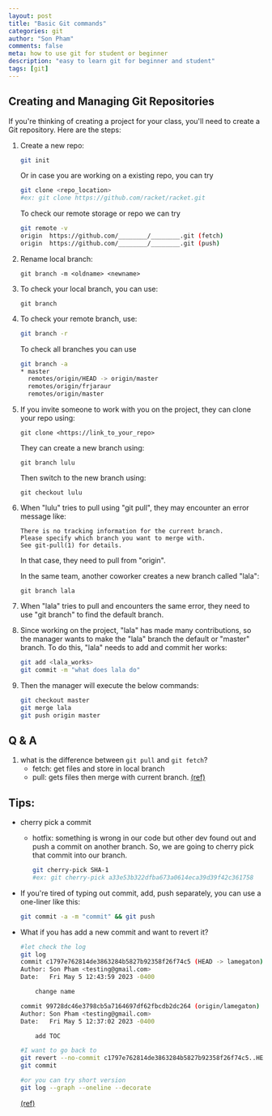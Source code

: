 ```yaml
---
layout: post
title: "Basic Git commands"
categories: git
author: "Son Pham"
comments: false
meta: how to use git for student or beginner
description: "easy to learn git for beginner and student"
tags: [git]
---
```


## Creating and Managing Git Repositories

If you're thinking of creating a project for your class, you'll need to create a Git repository. Here are the steps:

1. Create a new repo:
    ```bash
    git init
    ```
    Or in case you are working on a existing repo, you can try
    ```bash
    git clone <repo_location>
    #ex: git clone https://github.com/racket/racket.git
    ```

    To check our remote storage or repo we can try
    ```bash
    git remote -v
    origin  https://github.com/________/________.git (fetch)
    origin  https://github.com/________/________.git (push)
    ```

2. Rename local branch:
    ```
    git branch -m <oldname> <newname>
    ```

3. To check your local branch, you can use:
    ```
    git branch
    ```

4. To check your remote branch, use:
    ```bash
    git branch -r
    ```

    To check all branches you can use
      ```bash
      git branch -a
      * master
        remotes/origin/HEAD -> origin/master
        remotes/origin/frjaraur
        remotes/origin/master
      ```

5. If you invite someone to work with you on the project, they can clone your repo using:
    ```
    git clone <https://link_to_your_repo>
    ```

    They can create a new branch using:
    ```
    git branch lulu
    ```

    Then switch to the new branch using:
    ```
    git checkout lulu
    ```

6. When "lulu" tries to pull using "git pull", they may encounter an error message like:
    ```
    There is no tracking information for the current branch.
    Please specify which branch you want to merge with.
    See git-pull(1) for details.
    ```
    In that case, they need to pull from "origin".

    In the same team, another coworker creates a new branch called "lala":
    ```
    git branch lala
    ```

7. When "lala" tries to pull and encounters the same error, they need to use "git branch" to find the default branch.

8. Since working on the project, "lala" has made many contributions, so the manager wants to make the "lala" branch the default or "master" branch. To do this, "lala" needs to add and commit her works:
    ```bash
    git add <lala_works>
    git commit -m "what does lala do"
    ```

9. Then the manager will execute the below commands:
    ```bash
    git checkout master
    git merge lala
    git push origin master
    ```

## Q & A
1. what is the difference between `git pull` and `git fetch`?
    - fetch: get files and store in local branch
    - pull: gets files then merge with current branch. [(ref)](https://stackoverflow.com/questions/292357/what-is-the-difference-between-git-pull-and-git-fetch)

## Tips:

- cherry pick a commit
  - hotfix: something is wrong in our code but other dev found out and push a commit on another branch. So, we are going to cherry pick that commit into our branch.
    ```bash
    git cherry-pick SHA-1
    #ex: git cherry-pick a33e53b322dfba673a0614eca39d39f42c361758
    ```


- If you're tired of typing out commit, add, push separately, you can use a one-liner like this:
  ```bash
  git commit -a -m "commit" && git push
  ```

- What if you has add a new commit and want to revert it?
  ```bash
  #let check the log
  git log
  commit c1797e762814de3863284b5827b92358f26f74c5 (HEAD -> lamegaton)
  Author: Son Pham <testing@gmail.com>
  Date:   Fri May 5 12:43:59 2023 -0400

      change name

  commit 99728dc46e3798cb5a7164697df62fbcdb2dc264 (origin/lamegaton)
  Author: Son Pham <testing@gmail.com>
  Date:   Fri May 5 12:37:02 2023 -0400

      add TOC

  #I want to go back to 
  git revert --no-commit c1797e762814de3863284b5827b92358f26f74c5..HEAD
  git commit

  #or you can try short version
  git log --graph --oneline --decorate
  ```
  [(ref)](https://stackoverflow.com/a/21718540)




